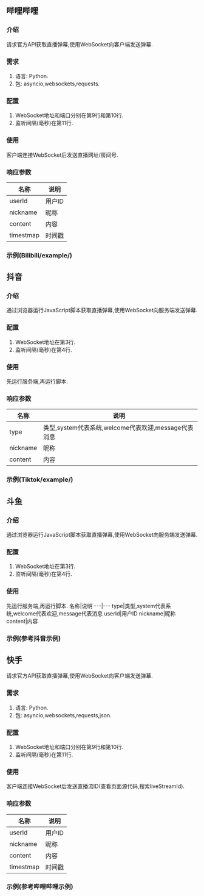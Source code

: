 ## 哔哩哔哩
### 介绍
请求官方API获取直播弹幕,使用WebSocket向客户端发送弹幕.
### 需求
1. 语言: Python.
2. 包: asyncio,websockets,requests.
### 配置
1. WebSocket地址和端口分别在第9行和第10行.
2. 监听间隔(毫秒)在第11行.
### 使用
客户端连接WebSocket后发送直播网址/房间号.
### 响应参数
名称|说明
---|---
userId|用户ID
nickname|昵称
content|内容
timestmap|时间戳
### 示例(Bilibili/example/)
## 抖音
### 介绍
通过浏览器运行JavaScript脚本获取直播弹幕,使用WebSocket向服务端发送弹幕.
### 配置
1. WebSocket地址在第3行.
2. 监听间隔(毫秒)在第4行.
### 使用
先运行服务端,再运行脚本.
### 响应参数
名称|说明
---|---
type|类型,system代表系统,welcome代表欢迎,message代表消息
nickname|昵称
content|内容
### 示例(Tiktok/example/)
## 斗鱼
### 介绍
通过浏览器运行JavaScript脚本获取直播弹幕,使用WebSocket向服务端发送弹幕.
### 配置
1. WebSocket地址在第3行.
2. 监听间隔(毫秒)在第4行.
### 使用
先运行服务端,再运行脚本.
名称|说明
---|---
type|类型,system代表系统,welcome代表欢迎,message代表消息
userId|用户ID
nickname|昵称
content|内容
### 示例(参考抖音示例)
## 快手
请求官方API获取直播弹幕,使用WebSocket向客户端发送弹幕.
### 需求
1. 语言: Python.
2. 包: asyncio,websockets,requests,json.
### 配置
1. WebSocket地址和端口分别在第9行和第10行.
2. 监听间隔(毫秒)在第11行.
### 使用
客户端连接WebSocket后发送直播流ID(查看页面源代码,搜索liveStreamId).
### 响应参数
名称|说明
---|---
userId|用户ID
nickname|昵称
content|内容
timestmap|时间戳
### 示例(参考哔哩哔哩示例)